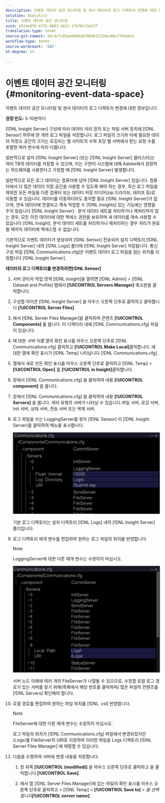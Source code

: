 ```yaml
---
description: 이벤트 데이터 공간 모니터링 및 센서 데이터의 로그 디렉토리 변경에 대한 정보입니다.
solution: Analytics
title: 이벤트 데이터 공간 모니터링
uuid: e514e8fb-e735-4003-ab21-17470c73af37
translation-type: tm+mt
source-git-commit: 34cdcfc83ae6bb620706db37228e200cff43ab2c
workflow-type: tm+mt
source-wordcount: '582'
ht-degree: 1%

---
```



# 이벤트 데이터 공간 모니터링{#monitoring-event-data-space}

이벤트 데이터 공간 모니터링 및 센서 데이터의 로그 디렉토리 변경에 대한 정보입니다.

**권장 빈도:** 5-10분마다

[!DNL Insight Server] 구성에 따라 데이터 처리 장치 또는 파일 서버 장치에 [!DNL Sensor] 하루에 한 개의 로그 파일을 저장합니다. 로그 파일의 크기와 이에 필요한 데이터 저장소 공간의 크기는 로깅되는 웹 사이트의 수와 초당 웹 서버에서 받는 요청 수를 포함한 여러 변수에 따라 다릅니다.

일반적으로 설치 [!DNL Insight Server] (또는 [!DNL Insight Server] 클러스터)는 여러 TB의 데이터를 저장할 수 있으며, 이는 구현이 시스템에 대해 Adobe에서 권장하는 하드웨어를 사용한다고 가정할 때 [!DNL Insight Server] 발생합니다.

일반적으로 모든 로그 데이터는 컴퓨터에 남아 [!DNL Insight Server] 있습니다. 컴퓨터에서 더 많은 데이터 저장 공간을 사용할 수 있도록 해야 하는 경우, 최신 로그 파일을 제외한 모든 파일을 다른 컴퓨터 또는 데이터 저장 미디어(zip 드라이브, 테이프 등)로 이동할 수 있습니다. 데이터를 이동하더라도 중지할 필요 [!DNL Insight Server]가 없으며, 연속 데이터에 연결되고 계속 작업할 수 [!DNL Insights] 있는 기능에는 영향을 주지 않습니다 [!DNL Insight Server] . 분석 데이터 세트를 처리하거나 재처리하지 않는 경우, 모든 이전 데이터에 대한 액세스 권한을 보유하며 새 데이터를 계속 사용할 수 있습니다 [!DNL Insight]. 분석 데이터 세트를 처리하거나 재처리하는 경우 처리가 완료될 때까지 데이터에 액세스할 수 없습니다.

기본적으로 이벤트 데이터가 생성되어 [!DNL Sensor] 전송되어 설치 디렉토리 [!DNL Insight Server] 내의 [!DNL Logs] 폴더에 [!DNL Insight Server] 저장됩니다. 통신 구성 파일 [!DNL Communications.cfg]은 이벤트 데이터 로그 파일을 읽는 위치를 지정합니다 [!DNL Insight Server].

**데이터의 로그 디렉토리를 변경하려면[!DNL Sensor]**

1. 서버 관리자 작업 영역 [!DNL Insight]을 열려면 [!DNL Admin] > [!DNL Dataset and Profile] 탭에서 **[!UICONTROL Servers Manager]** 축소판을 클릭합니다.
1. 구성할 아이콘 [!DNL Insight Server] 을 마우스 오른쪽 단추로 클릭하고 클릭합니다 **[!UICONTROL Server Files]**.
1. 에서 [!DNL Server Files Manager]을 클릭하여 콘텐츠 **[!UICONTROL Components]** 를 봅니다. 이 디렉터리 내에 [!DNL Communications.cfg] 파일이 있습니다.
1. 에 대한 *서버 이름* 열의 확인 표시를 마우스 오른쪽 단추로 [!DNL Communications.cfg] 클릭하고 **[!UICONTROL Make Local]**&#x200B;클릭합니다. 에 대한 열에 확인 표시가 [!DNL Temp] 나타납니다 [!DNL Communications.cfg].
1. 열에서 새로 만든 확인 표시를 마우스 오른쪽 단추로 클릭하고 [!DNL Temp] > **[!UICONTROL Open]** 를 **[!UICONTROL in Insight]**&#x200B;클릭합니다.
1. 창에서 [!DNL Communications.cfg] 을 클릭하여 내용 **[!UICONTROL component]** 을 봅니다.
1. 창에서 [!DNL Communications.cfg] 을 클릭하여 내용 **[!UICONTROL Servers]** 을 봅니다. 여러 유형의 서버가 나타날 수 있습니다.파일 서버, 로깅 서버, Init 서버, 상태 서버, 전송 서버 또는 복제 서버.
1. 로그 파일을 쓰는 LoggingServer를 찾아 [!DNL Sensor] 이 [!DNL Insight Server]를 클릭하여 메뉴를 표시합니다.

   ![단계 정보](assets/cfg_communications_examplevalues_logging.png)

   기본 로그 디렉토리는 설치 디렉토리 [!DNL Logs] 내의 [!DNL Insight Server] 폴더입니다.

1. 로그 디렉토리 매개 변수를 편집하여 원하는 로그 파일의 위치를 반영합니다.

   >[!NOTE]
   >
   >LoggingServer에 대한 다른 매개 변수는 수정하지 마십시오.

   ![](assets/cfg_communicates_logslocalpath_egvalues.png)

   서버 노드 아래에 여러 개의 FileServer가 나열될 수 있으므로, 수정할 로컬 로그 경로가 있는 서버를 찾기 위해(목록에서 해당 번호를 클릭하여) 많은 파일의 컨텐츠를 [!DNL Servers] 확인해야 합니다.

1. 로컬 경로를 편집하여 원하는 파일 위치를 [!DNL .vsl] 반영합니다.

   >[!NOTE]
   >
   >FileServer에 대한 다른 매개 변수는 수정하지 마십시오.

   로그 파일의 위치가 [!DNL Communications.cfg] 파일에서 변경되었지만 /Logs/를 FileServer의 URI로 지정하여 이러한 파일을 Logs 디렉토리 [!DNL Server Files Manager] 에 매핑할 수 있습니다.

1. 다음을 수행하여 서버에 변경 내용을 저장합니다.

   1. 창 위쪽 **[!UICONTROL (modified)]** 을 마우스 오른쪽 단추로 클릭하고 을 클릭합니다 **[!UICONTROL Save]**.

   1. 에서 열 [!DNL Server Files Manager]에 있는 파일의 확인 표시를 마우스 오른쪽 단추로 클릭하고 > [!DNL Temp] &lt; **[!UICONTROL Save to]** > *을 선택합니다&#x200B;**[!UICONTROL server name]***.

